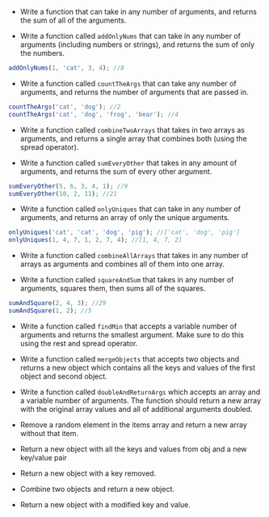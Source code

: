 - Write a function that can take in any number of arguments, and returns the sum of all of the arguments.

- Write a function called `addOnlyNums` that can take in any number of arguments (including numbers or strings), and returns the sum of only the numbers.

```js
addOnlyNums(1, 'cat', 3, 4); //8
```

- Write a function called `countTheArgs` that can take any number of arguments, and returns the number of arguments that are passed in.

```js
countTheArgs('cat', 'dog'); //2
countTheArgs('cat', 'dog', 'frog', 'bear'); //4
```

- Write a function called `combineTwoArrays` that takes in two arrays as arguments, and returns a single array that combines both (using the spread operator).

- Write a function called `sumEveryOther` that takes in any amount of arguments, and returns the sum of every other argument.

```js
sumEveryOther(5, 6, 3, 4, 1); //9
sumEveryOther(10, 2, 11); //21
```

- Write a function called `onlyUniques` that can take in any number of arguments, and returns an array of only the unique arguments.

```js
onlyUniques('cat', 'cat', 'dog', 'pig'); //['cat', 'dog', 'pig']
onlyUniques(1, 4, 7, 1, 2, 7, 4); //[1, 4, 7, 2]
```

- Write a function called `combineAllArrays` that takes in any number of arrays as arguments and combines all of them into one array.

- Write a function called `squareAndSum` that takes in any number of arguments, squares them, then sums all of the squares.

```js
sumAndSquare(2, 4, 3); //29
sumAndSquare(1, 2); //5
```

- Write a function called `findMin` that accepts a variable number of arguments and returns the smallest argument. Make sure to do this using the rest and spread operator.

- Write a function called `mergeObjects` that accepts two objects and returns a new object which contains all the keys and values of the first object and second object.

- Write a function called `doubleAndReturnArgs` which accepts an array and a variable number of arguments. The function should return a new array with the original array values and all of additional arguments doubled.

- Remove a random element in the items array
  and return a new array without that item.

- Return a new object with all the keys and values
  from obj and a new key/value pair

- Return a new object with a key removed.

- Combine two objects and return a new object.

- Return a new object with a modified key and value.
